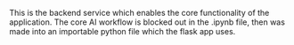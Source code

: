 This is the backend service which enables the core functionality of the application. The core AI workflow is blocked out in the .ipynb file, then was made into an importable python file which the flask app uses.
